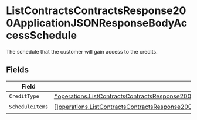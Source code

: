 # ListContractsContractsResponse200ApplicationJSONResponseBodyAccessSchedule

The schedule that the customer will gain access to the credits.


## Fields

| Field                                                                                                                                                                                                                                    | Type                                                                                                                                                                                                                                     | Required                                                                                                                                                                                                                                 | Description                                                                                                                                                                                                                              |
| ---------------------------------------------------------------------------------------------------------------------------------------------------------------------------------------------------------------------------------------- | ---------------------------------------------------------------------------------------------------------------------------------------------------------------------------------------------------------------------------------------- | ---------------------------------------------------------------------------------------------------------------------------------------------------------------------------------------------------------------------------------------- | ---------------------------------------------------------------------------------------------------------------------------------------------------------------------------------------------------------------------------------------- |
| `CreditType`                                                                                                                                                                                                                             | [*operations.ListContractsContractsResponse200ApplicationJSONResponseBodyDataAmendmentsCreditsCreditType](../../models/operations/listcontractscontractsresponse200applicationjsonresponsebodydataamendmentscreditscredittype.md)        | :heavy_minus_sign:                                                                                                                                                                                                                       | N/A                                                                                                                                                                                                                                      |
| `ScheduleItems`                                                                                                                                                                                                                          | [][operations.ListContractsContractsResponse200ApplicationJSONResponseBodyDataAmendmentsCreditsScheduleItems](../../models/operations/listcontractscontractsresponse200applicationjsonresponsebodydataamendmentscreditsscheduleitems.md) | :heavy_check_mark:                                                                                                                                                                                                                       | N/A                                                                                                                                                                                                                                      |